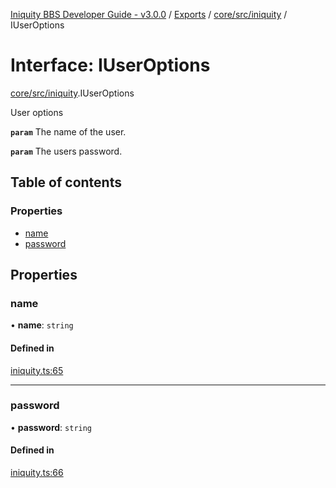 [Iniquity BBS Developer Guide - v3.0.0](../README.md) / [Exports](../modules.md) / [core/src/iniquity](../modules/core_src_iniquity.md) / IUserOptions

# Interface: IUserOptions

[core/src/iniquity](../modules/core_src_iniquity.md).IUserOptions

User options

**`param`** The name of the user.

**`param`** The users password.

## Table of contents

### Properties

- [name](core_src_iniquity.IUserOptions.md#name)
- [password](core_src_iniquity.IUserOptions.md#password)

## Properties

### name

• **name**: `string`

#### Defined in

[iniquity.ts:65](https://github.com/iniquitybbs/iniquity/blob/4b29673/packages/core/src/iniquity.ts#L65)

___

### password

• **password**: `string`

#### Defined in

[iniquity.ts:66](https://github.com/iniquitybbs/iniquity/blob/4b29673/packages/core/src/iniquity.ts#L66)
